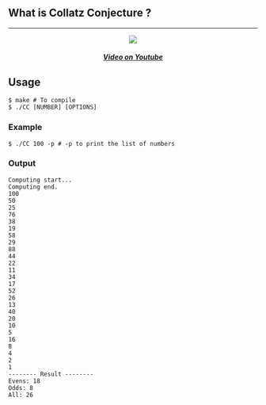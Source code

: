 ## What is Collatz Conjecture ?

---

<p align='center'>

<a href='https://youtu.be/094y1Z2wpJg'>
<img src='https://img.youtube.com/vi/094y1Z2wpJg/0.jpg'>
<h5 style='text-align:center'>Video on Youtube</h5>
</a>
</p>

## Usage

```terminal
$ make # To compile
$ ./CC [NUMBER] [OPTIONS]
```

### Example
```terminal
$ ./CC 100 -p # -p to print the list of numbers
```

### Output
```terminal
Computing start...
Computing end.
100
50
25
76
38
19
58
29
88
44
22
11
34
17
52
26
13
40
20
10
5
16
8
4
2
1
-------- Result --------
Evens: 18
Odds: 8
All: 26
```
